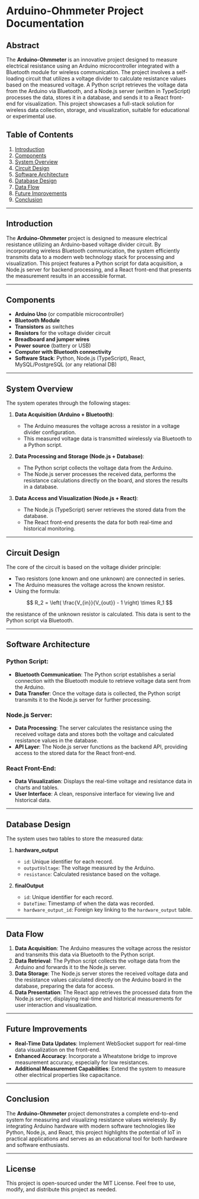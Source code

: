 # Arduino-Ohmmeter Project Documentation

## Abstract
The **Arduino-Ohmmeter** is an innovative project designed to measure electrical resistance using an Arduino microcontroller integrated with a Bluetooth module for wireless communication. The project involves a self-loading circuit that utilizes a voltage divider to calculate resistance values based on the measured voltage. A Python script retrieves the voltage data from the Arduino via Bluetooth, and a Node.js server (written in TypeScript) processes the data, stores it in a database, and sends it to a React front-end for visualization. This project showcases a full-stack solution for wireless data collection, storage, and visualization, suitable for educational or experimental use.

## Table of Contents
1. [Introduction](#introduction)
2. [Components](#components)
3. [System Overview](#system-overview)
4. [Circuit Design](#circuit-design)
5. [Software Architecture](#software-architecture)
6. [Database Design](#database-design)
7. [Data Flow](#data-flow)
8. [Future Improvements](#future-improvements)
9. [Conclusion](#conclusion)

---

## Introduction
The **Arduino-Ohmmeter** project is designed to measure electrical resistance utilizing an Arduino-based voltage divider circuit. By incorporating wireless Bluetooth communication, the system efficiently transmits data to a modern web technology stack for processing and visualization. This project features a Python script for data acquisition, a Node.js server for backend processing, and a React front-end that presents the measurement results in an accessible format.

---

## Components
- **Arduino Uno** (or compatible microcontroller)
- **Bluetooth Module** 
- **Transistors** as switches
- **Resistors** for the voltage divider circuit
- **Breadboard and jumper wires**
- **Power source** (battery or USB)
- **Computer with Bluetooth connectivity**
- **Software Stack**: Python, Node.js (TypeScript), React, MySQL/PostgreSQL (or any relational DB)

---


## System Overview

The system operates through the following stages:

1. **Data Acquisition (Arduino + Bluetooth)**:
   - The Arduino measures the voltage across a resistor in a voltage divider configuration.
   - This measured voltage data is transmitted wirelessly via Bluetooth to a Python script.

2. **Data Processing and Storage (Node.js + Database)**:
   - The Python script collects the voltage data from the Arduino.
   - The Node.js server processes the received data, performs the resistance calculations directly on the board, and stores the results in a database.

3. **Data Access and Visualization (Node.js + React)**:
   - The Node.js (TypeScript) server retrieves the stored data from the database.
   - The React front-end presents the data for both real-time and historical monitoring.

---
## Circuit Design
The core of the circuit is based on the voltage divider principle:
- Two resistors (one known and one unknown) are connected in series.
- The Arduino measures the voltage across the known resistor.
- Using the formula:

$$
R_2 = \left( \frac{V_{in}}{V_{out}} - 1 \right) \times R_1
$$


  the resistance of the unknown resistor is calculated. This data is sent to the Python script via Bluetooth.

---

## Software Architecture

### Python Script:
- **Bluetooth Communication**: The Python script establishes a serial connection with the Bluetooth module to retrieve voltage data sent from the Arduino.
- **Data Transfer**: Once the voltage data is collected, the Python script transmits it to the Node.js server for further processing.

### Node.js Server:
- **Data Processing**: The server calculates the resistance using the received voltage data and stores both the voltage and calculated resistance values in the database.
- **API Layer**: The Node.js server functions as the backend API, providing access to the stored data for the React front-end.


### React Front-End:
- **Data Visualization**: Displays the real-time voltage and resistance data in charts and tables.
- **User Interface**: A clean, responsive interface for viewing live and historical data.

---

## Database Design
The system uses two tables to store the measured data:

1. **hardware_output**
   - `id`: Unique identifier for each record.
   - `outputVoltage`: The voltage measured by the Arduino.
   - `resistance`: Calculated resistance based on the voltage.

2. **finalOutput**
   - `id`: Unique identifier for each record.
   - `DateTime`: Timestamp of when the data was recorded.
   - `hardware_output_id`: Foreign key linking to the `hardware_output` table.

---

## Data Flow

1. **Data Acquisition**: The Arduino measures the voltage across the resistor and transmits this data via Bluetooth to the Python script.
2. **Data Retrieval**: The Python script collects the voltage data from the Arduino and forwards it to the Node.js server.
3. **Data Storage**: The Node.js server stores the received voltage data and the resistance values calculated directly on the Arduino board in the database, preparing the data for access.
4. **Data Presentation**: The React app retrieves the processed data from the Node.js server, displaying real-time and historical measurements for user interaction and visualization.

---

## Future Improvements
- **Real-Time Data Updates**: Implement WebSocket support for real-time data visualization on the front-end.
- **Enhanced Accuracy**: Incorporate a Wheatstone bridge to improve measurement accuracy, especially for low resistances.
- **Additional Measurement Capabilities**: Extend the system to measure other electrical properties like capacitance.

---

## Conclusion
The **Arduino-Ohmmeter** project demonstrates a complete end-to-end system for measuring and visualizing resistance values wirelessly. By integrating Arduino hardware with modern software technologies like Python, Node.js, and React, this project highlights the potential of IoT in practical applications and serves as an educational tool for both hardware and software enthusiasts.

---

## License
This project is open-sourced under the MIT License. Feel free to use, modify, and distribute this project as needed.
